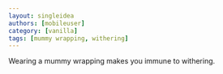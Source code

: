 ```yaml
---
layout: singleidea
authors: [mobileuser]
category: [vanilla]
tags: [mummy wrapping, withering]
---
```

Wearing a mummy wrapping makes you immune to withering.
